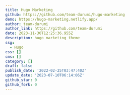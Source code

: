 ```yaml
---
title: Hugo Marketing
github: https://github.com/team-durumi/hugo-marketing
demo: https://hugo-marketing.netlify.app/
author: team-durumi
author_link: https://github.com/team-durumi
date: 2023-11-30T12:25:36.955Z
description: hugo marketing theme
ssg:
  - Hugo
css: []
cms: []
category: []
draft: false
publish_date: '2022-02-25T03:47:40Z'
update_date: '2023-07-10T06:14:06Z'
github_star: 0
github_fork: 0
---
```

